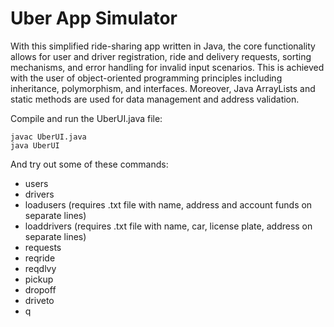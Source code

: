 # Uber App Simulator
With this simplified ride-sharing app written in Java, the core functionality allows for user and driver registration, ride and delivery requests, sorting mechanisms, and error handling for invalid input scenarios.
This is achieved with the user of object-oriented programming principles including inheritance, polymorphism, and interfaces. Moreover, Java ArrayLists and static methods are used for data management and address validation.

Compile and run the UberUI.java file:
```
javac UberUI.java
java UberUI
```

And try out some of these commands:
- users
- drivers
- loadusers (requires .txt file with name, address and account funds on separate lines)
- loaddrivers (requires .txt file with name, car, license plate, address on separate lines)
- requests
- reqride
- reqdlvy
- pickup
- dropoff
- driveto
- q

